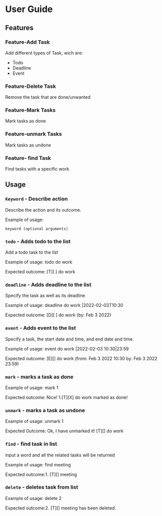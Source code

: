# User Guide

## Features 

### Feature-Add Task

Add different types of Task, wich are:
+ Todo
+ Deadline
+ Event

### Feature-Delete Task

Remove the task that are done/unwanted

### Feature-Mark Tasks

Mark tasks as done

### Feature-unmark Tasks

Mark tasks as undone

### Feature- find Task

Find tasks with a specific work

## Usage

### `Keyword` - Describe action

Describe the action and its outcome.

Example of usage: 

`keyword (optional arguments)`

### `todo` - Adds todo to the list
Add a todo task to the list

Example of usage: todo do work

Expected outcome: [T][ ] do work

### `deadline` - Adds deadline to the list
Specify the task as well as its deadline

Example of usage: deadline do work |2022-02-03T10:30

Expected outcome: [D][ ] do work (by: Feb 3 2022)

### `event` - Adds event to the list
Specify a task, the start date and time, and end date and time. 

Example of usage: event do work |2022-02-03 10:30|23:59

Expected outcome: [E][] do work (from: Feb 3 2022 10:30 by: Feb 3 2022 23:59)


### `mark` - marks a task as done
Example of usage: mark 1

Expected outcome: Nice! 1.[T][X] do work marked as done!

### `unmark` - marks a task as undone
Example of usage: unmark 1

Expected Outcome: Ok, I have unmarked it! [T][] do work

### `find` - find task in list
input a word and all the related tasks will be returned

Example of usage: find meeting

Expected outcome:1. [T][] meeting

### `delete` - deletes task from list
Example of usage: delete 2

Expected outcome:2. [T][] meeting has been deleted.


